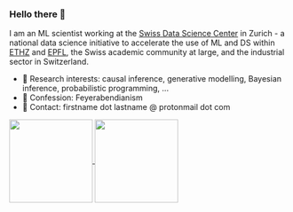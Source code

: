 ### Hello there 👋

I am an ML scientist working at the [Swiss Data Science Center](https://datascience.ch/) in Zurich - a national data science initiative to accelerate the use of ML and DS within [ETHZ](https://ethz.ch/en.html) and [EPFL](https://www.epfl.ch/en/), the Swiss academic community at large, and the industrial sector in Switzerland.

- 🔭 Research interests: causal inference, generative modelling, Bayesian inference, probabilistic programming, ...
- 🌱 Confession: Feyerabendianism
- 👋 Contact: firstname dot lastname @ protonmail dot com

<a href="https://github.com/dirmeier/dirmeier">
  <img align="center" src="https://github-readme-stats.vercel.app/api?username=dirmeier&show_icons=true&theme=swift&count_private=true&bg_color=white" height="150px" />
</a>
<a href="https://github.com/dirmeier/dirmeier">
  <img align="center" src="https://github-readme-stats.vercel.app/api/top-langs/?username=dirmeier&layout=compact&theme=graywhite&hide=TypeScript,jupyter%20notebook,CSS,html,Fortran,TeX,Objective-C,coffeescript,R,Java&langs_count=6" height="150"/>
</a>
